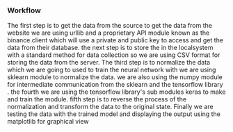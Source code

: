 ### Workflow
The first step is to get the data from the source
to get the data from the website we are using urllib and a proprietary
API module known as the  binance.client which will use a private and public
key to access and get the data from their database. the next step is to store the
in the localsystem with a standard method for data collection so we are using
CSV format for storing the data from the server. The third step is to normalize
the data which we are going to used to train the neural network with we are using
sklearn module to normalize the data. we are also using the numpy module for
intermediate communication from the sklearn and the tensorflow library
. the fourth we are using the tensorflow library's sub modules keras to make and
train the module. fifth step is to reverse the process of the normalization
and transform the data to the original state. Finally we are testing the data
with the trained model and displaying the output using the matplotlib for
graphical view
